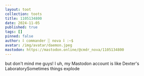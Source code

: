 ```yaml
---
layout: toot
collection: toots
title: 1105134800
date: 2024-11-05
published: true
tags: []
pinned: false
author: ⸸ commander ░ nova ⸸ :~$
avatar: /img/avatar/daemon.jpeg
mastodon: https://mastodon.online/@cmdr_nova/1105134800
---
```


but don't mind me guys! I uh, my Mastodon account is like Dexter's LaboratorySometimes things explode
